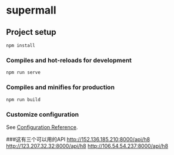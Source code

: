 # supermall

## Project setup
```
npm install
```

### Compiles and hot-reloads for development
```
npm run serve
```

### Compiles and minifies for production
```
npm run build
```

### Customize configuration
See [Configuration Reference](https://cli.vuejs.org/config/).

###这有三个可以用的API
http://152.136.185.210:8000/api/h8
http://123.207.32.32:8000/api/h8
http://106.54.54.237:8000/api/h8
